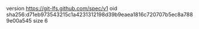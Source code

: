 version https://git-lfs.github.com/spec/v1
oid sha256:d71eb973543215c1a4231312198d39b9eaea1816c720707b5ec8a7889e00a545
size 6
